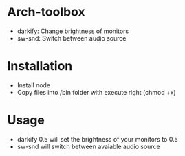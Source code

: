 # Arch-toolbox
- darkify: Change brightness of monitors
- sw-snd: Switch between audio source

# Installation
- Install node
- Copy files into /bin folder with execute right (chmod +x)

# Usage
- darkify 0.5 will set the brightness of your monitors to 0.5
- sw-snd will switch between avaiable audio source